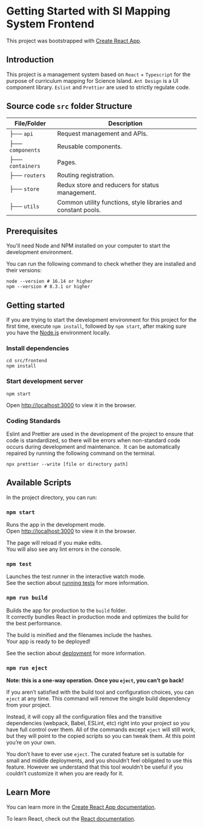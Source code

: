 # Getting Started with SI Mapping System Frontend

This project was bootstrapped with [Create React App](https://github.com/facebook/create-react-app).
## Introduction

This project is a management system based on `React` + `Typescript` for the purpose of curriculum mapping for Science Island.  `Ant Design` is a UI component library.  `Eslint` and `Prettier` are used to strictly regulate code.

## Source code `src` folder Structure

| File/Folder      | Description                                                  |
| ---------------- | ------------------------------------------------------------ |
| ├── `api`        | Request management and APIs.                                 |
| ├── `components` | Reusable components.                                         |
| ├── `containers` | Pages.                                                       |
| ├── `routers`    | Routing registration.                                        |
| ├── `store`      | Redux store and reducers for status management.              |
| ├── `utils`      | Common utility functions, style libraries and constant pools. |

## Prerequisites

You'll need Node and NPM installed on your computer to start the development environment.

You can run the following command to check whether they are installed and their versions:
```shell
node --version # 16.14 or higher
npm --version # 8.3.1 or higher
```

## Getting started

If you are trying to start the development environment for this project for the first time, execute `npm install`, followed by `npm start`, after making sure you have the [Node.js](https://nodejs.org/en/download/) environment locally.

### Install dependencies

```shell
cd src/frontend
npm install
```

### Start development server

```shell
npm start
```
Open [http://localhost:3000](http://localhost:3000) to view it in the browser.

### Coding Standards

Eslint and Prettier are used in the development of the project to ensure that code is standardized, so there will be errors when non-standard code occurs during development and maintenance.  It can be automatically repaired by running the following command on the terminal.
```shell
npx prettier --write [file or directory path]
```

## Available Scripts

In the project directory, you can run:

### `npm start`

Runs the app in the development mode.\
Open [http://localhost:3000](http://localhost:3000) to view it in the browser.

The page will reload if you make edits.\
You will also see any lint errors in the console.

### `npm test`

Launches the test runner in the interactive watch mode.\
See the section about [running tests](https://facebook.github.io/create-react-app/docs/running-tests) for more information.

### `npm run build`

Builds the app for production to the `build` folder.\
It correctly bundles React in production mode and optimizes the build for the best performance.

The build is minified and the filenames include the hashes.\
Your app is ready to be deployed!

See the section about [deployment](https://facebook.github.io/create-react-app/docs/deployment) for more information.

### `npm run eject`

**Note: this is a one-way operation. Once you `eject`, you can’t go back!**

If you aren’t satisfied with the build tool and configuration choices, you can `eject` at any time. This command will remove the single build dependency from your project.

Instead, it will copy all the configuration files and the transitive dependencies (webpack, Babel, ESLint, etc) right into your project so you have full control over them. All of the commands except `eject` will still work, but they will point to the copied scripts so you can tweak them. At this point you’re on your own.

You don’t have to ever use `eject`. The curated feature set is suitable for small and middle deployments, and you shouldn’t feel obligated to use this feature. However we understand that this tool wouldn’t be useful if you couldn’t customize it when you are ready for it.

## Learn More

You can learn more in the [Create React App documentation](https://facebook.github.io/create-react-app/docs/getting-started).

To learn React, check out the [React documentation](https://reactjs.org/).
